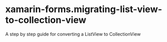 # xamarin-forms.migrating-list-view-to-collection-view
A step by step guide for converting a ListView to CollectionView
